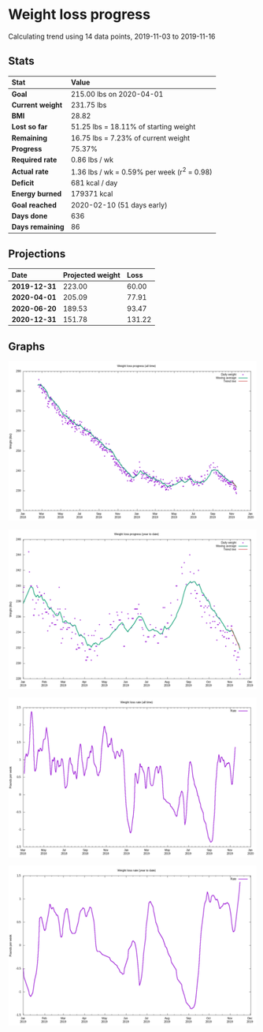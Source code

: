 # Weight loss progress

Calculating trend using 14 data points, 2019-11-03 to 2019-11-16

## Stats

Stat|Value
:-|:-
**Goal**|215.00 lbs on 2020-04-01
**Current weight**|231.75 lbs
**BMI**|28.82
**Lost so far**|51.25 lbs = 18.11% of starting weight
**Remaining**|16.75 lbs =  7.23% of current  weight
**Progress**|75.37%
**Required rate**|0.86 lbs / wk
**Actual rate**|1.36 lbs / wk = 0.59% per week  (r<sup>2</sup> = 0.98)
**Deficit**|681 kcal / day
**Energy burned**|179371 kcal
**Goal reached**|2020-02-10 (51 days early)
**Days done**|636
**Days remaining**|86

## Projections

Date|Projected weight|Loss
:-|:-|:-
**2019-12-31**|223.00|60.00
**2020-04-01**|205.09|77.91
**2020-06-20**|189.53|93.47
**2020-12-31**|151.78|131.22

## Graphs

![](weight-graph-alltime.png)

![](weight-graph-ytd.png)

![](rate-graph-alltime.png)

![](rate-graph-ytd.png)
